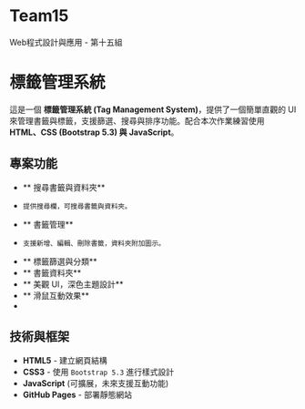 # Team15
Web程式設計與應用 - 第十五組

# 標籤管理系統

這是一個 **標籤管理系統 (Tag Management System)**，提供了一個簡單直觀的 UI 來管理書籤與標籤，支援篩選、搜尋與排序功能。配合本次作業練習使用 **HTML、CSS (Bootstrap 5.3) 與 JavaScript**。

##  **專案功能**
- ** 搜尋書籤與資料夾**
-     提供搜尋欄，可搜尋書籤與資料夾。
- ** 書籤管理**
-     支援新增、編輯、刪除書籤，資料夾附加圖示。
- ** 標籤篩選與分類**
- ** 書籤資料夾**
- ** 美觀 UI，深色主題設計**
- ** 滑鼠互動效果**
-     

##  **技術與框架**
- **HTML5** - 建立網頁結構
- **CSS3** - 使用 `Bootstrap 5.3` 進行樣式設計
- **JavaScript** (可擴展，未來支援互動功能)
- **GitHub Pages** - 部署靜態網站
